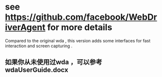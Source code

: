 # see https://github.com/facebook/WebDriverAgent for more details

Compared to the original wda , this version adds some interfaces for fast interaction and screen capturing .

## 如果你从未使用过wda ，可以参考 wdaUserGuide.docx 
